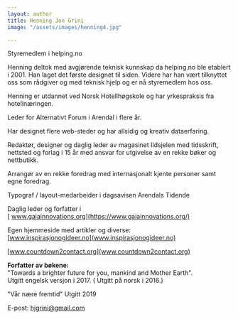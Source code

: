 ```yaml
---
layout: author
title: Henning Jon Grini
image: "/assets/images/henning4.jpg"

---
```

Styremedlem i helping.no

Henning deltok med avgjørende teknisk kunnskap da helping.no ble etablert i 2001. Han laget det første designet til siden. Videre har han vært tilknyttet oss som rådgiver og med teknisk hjelp og er nå styremedlem hos oss.

Henning er utdannet ved Norsk Hotellhøgskole og har yrkespraksis fra hotellnæringen.

Leder for Alternativt Forum i Arendal i flere år.

Har designet flere web-steder og har allsidig og kreativ dataerfaring.

Redaktør, designer og daglig leder av magasinet Ildsjelen med tidsskrift, nettsted og forlag i 15 år med ansvar for utgivelse av en rekke bøker og nettbutikk.

Arrangør av en rekke foredrag med internasjonalt kjente personer samt egne foredrag.

Typograf / layout-medarbeider i dagsavisen Arendals Tidende

Daglig leder og forfatter i  
[ www.gaiainnovations.org](https://www.gaiainnovations.org/)

Egen hjemmeside med artikler og diverse:  
[www.inspirasjonogideer.no](www.inspirasjonogideer.no)

[www.countdown2contact.org](www.countdown2contact.org)

**Forfatter av bøkene:**  
"Towards a brighter future for you, mankind and Mother Earth".  
Utgitt engelsk versjon i 2017. ( Utgitt på norsk i 2016.)

"Vår nære fremtid" Utgitt 2019

E-post: [hjgrini@gmail.com](mailto:hjgrini@online.no)